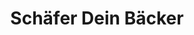 ---
title: "Schäfer Dein Bäcker"
url: /bad-kreuznach/schaefer-dein-baecker-mainzer-strasse/
shop: Bäckerei
---